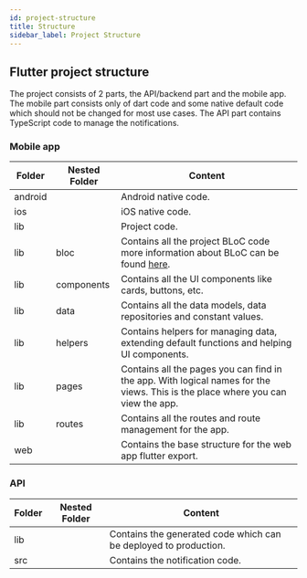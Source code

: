 ```yaml
---
id: project-structure
title: Structure
sidebar_label: Project Structure
---
```



## Flutter project structure

The project consists of 2 parts, the API/backend part and the mobile app. The mobile part consists only of dart code and some native default code which should not be changed for most use cases. The API part contains TypeScript code to manage the notifications.

###  Mobile app
|Folder| Nested Folder | Content |
|--|--|--|
| android |  | Android native code. |
| ios |  | iOS native code. |
| lib   | | Project code. |
| lib   | bloc | Contains all the project BLoC code more information about BLoC can be found [here](https://bloclibrary.dev/#/whybloc). |
| lib   | components | Contains all the UI components like cards, buttons, etc.
| lib   | data | Contains all the data models, data repositories and constant values.
| lib   | helpers | Contains helpers for managing data, extending default functions and helping UI components.
| lib   | pages | Contains all the pages you can find in the app. With logical names for the views. This is the place where you can view the app.
| lib   | routes | Contains all the routes and route management for the app.
| web   |  | Contains the base structure for the web app flutter export.

###  API
|Folder| Nested Folder | Content |
|--|--|--|
| lib |  | Contains the generated code which can be deployed to production. |
| src |  | Contains the notification code. |
